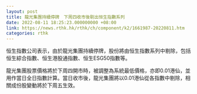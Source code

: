 ```yaml
---
layout: post
title: 龍光集團持續停牌　下周四收市後剔出恒生指數系列
date: 2022-08-11 18:25:23.000000000 +08:00
link: https://news.rthk.hk/rthk/ch/component/k2/1661987-20220811.htm
categories: rthk
---
```


恒生指數公司表示，由於龍光集團持續停牌，股份將由恒生指數系列中剔除，包括恒生綜合指數、恒生港股通指數、恒生ESG50指數等。

龍光集團股票價格將於下周四開市時，被調整為系統最低價格，亦即0.01港仙，並用作當日全日指數計算。當日收市後，龍光集團將以0.01港仙從各指數中剔除，相關成份股變動將於下周五生效。
